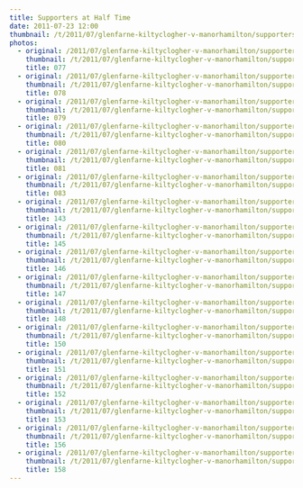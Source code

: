 ```yaml
---
title: Supporters at Half Time
date: 2011-07-23 12:00
thumbnail: /t/2011/07/glenfarne-kiltyclogher-v-manorhamilton/supporters-at-half-time/077.jpg
photos:
  - original: /2011/07/glenfarne-kiltyclogher-v-manorhamilton/supporters-at-half-time/077.jpg
    thumbnail: /t/2011/07/glenfarne-kiltyclogher-v-manorhamilton/supporters-at-half-time/077.jpg
    title: 077
  - original: /2011/07/glenfarne-kiltyclogher-v-manorhamilton/supporters-at-half-time/078.jpg
    thumbnail: /t/2011/07/glenfarne-kiltyclogher-v-manorhamilton/supporters-at-half-time/078.jpg
    title: 078
  - original: /2011/07/glenfarne-kiltyclogher-v-manorhamilton/supporters-at-half-time/079.jpg
    thumbnail: /t/2011/07/glenfarne-kiltyclogher-v-manorhamilton/supporters-at-half-time/079.jpg
    title: 079
  - original: /2011/07/glenfarne-kiltyclogher-v-manorhamilton/supporters-at-half-time/080.jpg
    thumbnail: /t/2011/07/glenfarne-kiltyclogher-v-manorhamilton/supporters-at-half-time/080.jpg
    title: 080
  - original: /2011/07/glenfarne-kiltyclogher-v-manorhamilton/supporters-at-half-time/081.jpg
    thumbnail: /t/2011/07/glenfarne-kiltyclogher-v-manorhamilton/supporters-at-half-time/081.jpg
    title: 081
  - original: /2011/07/glenfarne-kiltyclogher-v-manorhamilton/supporters-at-half-time/083.jpg
    thumbnail: /t/2011/07/glenfarne-kiltyclogher-v-manorhamilton/supporters-at-half-time/083.jpg
    title: 083
  - original: /2011/07/glenfarne-kiltyclogher-v-manorhamilton/supporters-at-half-time/143.jpg
    thumbnail: /t/2011/07/glenfarne-kiltyclogher-v-manorhamilton/supporters-at-half-time/143.jpg
    title: 143
  - original: /2011/07/glenfarne-kiltyclogher-v-manorhamilton/supporters-at-half-time/145.jpg
    thumbnail: /t/2011/07/glenfarne-kiltyclogher-v-manorhamilton/supporters-at-half-time/145.jpg
    title: 145
  - original: /2011/07/glenfarne-kiltyclogher-v-manorhamilton/supporters-at-half-time/146.jpg
    thumbnail: /t/2011/07/glenfarne-kiltyclogher-v-manorhamilton/supporters-at-half-time/146.jpg
    title: 146
  - original: /2011/07/glenfarne-kiltyclogher-v-manorhamilton/supporters-at-half-time/147.jpg
    thumbnail: /t/2011/07/glenfarne-kiltyclogher-v-manorhamilton/supporters-at-half-time/147.jpg
    title: 147
  - original: /2011/07/glenfarne-kiltyclogher-v-manorhamilton/supporters-at-half-time/148.jpg
    thumbnail: /t/2011/07/glenfarne-kiltyclogher-v-manorhamilton/supporters-at-half-time/148.jpg
    title: 148
  - original: /2011/07/glenfarne-kiltyclogher-v-manorhamilton/supporters-at-half-time/150.jpg
    thumbnail: /t/2011/07/glenfarne-kiltyclogher-v-manorhamilton/supporters-at-half-time/150.jpg
    title: 150
  - original: /2011/07/glenfarne-kiltyclogher-v-manorhamilton/supporters-at-half-time/151.jpg
    thumbnail: /t/2011/07/glenfarne-kiltyclogher-v-manorhamilton/supporters-at-half-time/151.jpg
    title: 151
  - original: /2011/07/glenfarne-kiltyclogher-v-manorhamilton/supporters-at-half-time/152.jpg
    thumbnail: /t/2011/07/glenfarne-kiltyclogher-v-manorhamilton/supporters-at-half-time/152.jpg
    title: 152
  - original: /2011/07/glenfarne-kiltyclogher-v-manorhamilton/supporters-at-half-time/153.jpg
    thumbnail: /t/2011/07/glenfarne-kiltyclogher-v-manorhamilton/supporters-at-half-time/153.jpg
    title: 153
  - original: /2011/07/glenfarne-kiltyclogher-v-manorhamilton/supporters-at-half-time/156.jpg
    thumbnail: /t/2011/07/glenfarne-kiltyclogher-v-manorhamilton/supporters-at-half-time/156.jpg
    title: 156
  - original: /2011/07/glenfarne-kiltyclogher-v-manorhamilton/supporters-at-half-time/158.jpg
    thumbnail: /t/2011/07/glenfarne-kiltyclogher-v-manorhamilton/supporters-at-half-time/158.jpg
    title: 158
---
```

